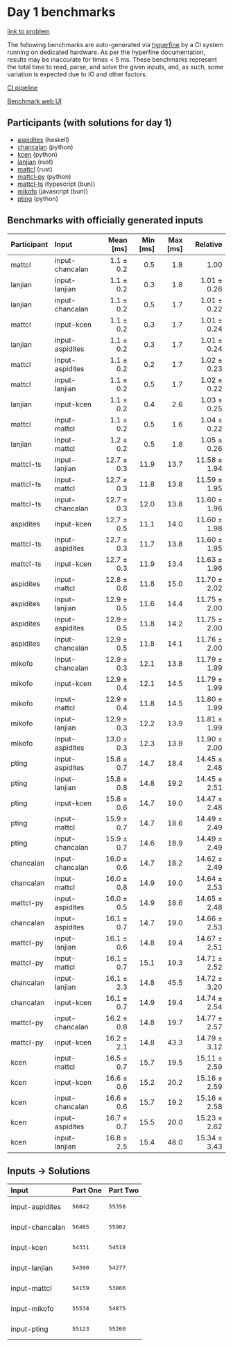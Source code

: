 # Day 1 benchmarks

[link to problem](https://adventofcode.com/2023/day/1)

The following benchmarks are auto-generated via
[hyperfine](https://github.com/sharkdp/hyperfine) by a CI system running on
dedicated hardware. As per the hyperfine documentation, results may be
inaccurate for times < 5 ms. These benchmarks represent the total time to read,
parse, and solve the given inputs, and, as such, some variation is expected due
to IO and other factors.

[CI pipeline](http://ci.papercode.net:8080/teams/main/pipelines/aoc2023)

[Benchmark web UI](https://aoc.ancalagon.black)


## Participants (with solutions for day 1)

- [aspidites](https://github.com/aspidites/aoc2023) (haskell)
- [chancalan](https://github.com/chancalan/aoc2023) (python)
- [kcen](https://github.com/kcen/aoc2023) (python)
- [lanjian](https://github.com/lanjian/aoc-2023) (rust)
- [mattcl](https://github.com/mattcl/aoc2023) (rust)
- [mattcl-py](https://github.com/mattcl/aoc2023-py) (python)
- [mattcl-ts](https://github.com/mattcl/aoc2023-js) (typescript (bun))
- [mikofo](https://github.com/mikofo/advent-of-code-2023) (javascript (bun))
- [pting](https://github.com/pting/aoc2023) (python)


## Benchmarks with officially generated inputs

| Participant | Input | Mean [ms] | Min [ms] | Max [ms] | Relative |
|:---|:---|---:|---:|---:|---:|
| mattcl | input-chancalan | 1.1 ± 0.2 | 0.5 | 1.8 | 1.00 |
| lanjian | input-lanjian | 1.1 ± 0.2 | 0.3 | 1.8 | 1.01 ± 0.26 |
| lanjian | input-chancalan | 1.1 ± 0.2 | 0.5 | 1.7 | 1.01 ± 0.22 |
| mattcl | input-kcen | 1.1 ± 0.2 | 0.3 | 1.7 | 1.01 ± 0.24 |
| lanjian | input-aspidites | 1.1 ± 0.2 | 0.3 | 1.7 | 1.01 ± 0.24 |
| mattcl | input-aspidites | 1.1 ± 0.2 | 0.2 | 1.7 | 1.02 ± 0.23 |
| mattcl | input-lanjian | 1.1 ± 0.2 | 0.5 | 1.7 | 1.02 ± 0.22 |
| lanjian | input-kcen | 1.1 ± 0.2 | 0.4 | 2.6 | 1.03 ± 0.25 |
| mattcl | input-mattcl | 1.1 ± 0.2 | 0.5 | 1.6 | 1.04 ± 0.22 |
| lanjian | input-mattcl | 1.2 ± 0.2 | 0.5 | 1.8 | 1.05 ± 0.26 |
| mattcl-ts | input-lanjian | 12.7 ± 0.3 | 11.9 | 13.7 | 11.58 ± 1.94 |
| mattcl-ts | input-mattcl | 12.7 ± 0.3 | 11.8 | 13.8 | 11.59 ± 1.95 |
| mattcl-ts | input-chancalan | 12.7 ± 0.3 | 12.0 | 13.8 | 11.60 ± 1.96 |
| aspidites | input-kcen | 12.7 ± 0.5 | 11.1 | 14.0 | 11.60 ± 1.98 |
| mattcl-ts | input-aspidites | 12.7 ± 0.3 | 11.7 | 13.8 | 11.60 ± 1.95 |
| mattcl-ts | input-kcen | 12.7 ± 0.3 | 11.9 | 13.4 | 11.63 ± 1.96 |
| aspidites | input-mattcl | 12.8 ± 0.6 | 11.8 | 15.0 | 11.70 ± 2.02 |
| aspidites | input-lanjian | 12.9 ± 0.5 | 11.6 | 14.4 | 11.75 ± 2.00 |
| aspidites | input-aspidites | 12.9 ± 0.5 | 11.8 | 14.2 | 11.75 ± 2.00 |
| aspidites | input-chancalan | 12.9 ± 0.5 | 11.8 | 14.1 | 11.76 ± 2.00 |
| mikofo | input-chancalan | 12.9 ± 0.3 | 12.1 | 13.8 | 11.79 ± 1.99 |
| mikofo | input-kcen | 12.9 ± 0.4 | 12.1 | 14.5 | 11.79 ± 1.99 |
| mikofo | input-mattcl | 12.9 ± 0.4 | 11.8 | 14.5 | 11.80 ± 1.99 |
| mikofo | input-lanjian | 12.9 ± 0.3 | 12.2 | 13.9 | 11.81 ± 1.99 |
| mikofo | input-aspidites | 13.0 ± 0.3 | 12.3 | 13.9 | 11.90 ± 2.00 |
| pting | input-aspidites | 15.8 ± 0.7 | 14.7 | 18.4 | 14.45 ± 2.48 |
| pting | input-lanjian | 15.8 ± 0.8 | 14.8 | 19.2 | 14.45 ± 2.51 |
| pting | input-kcen | 15.8 ± 0.6 | 14.7 | 19.0 | 14.47 ± 2.48 |
| pting | input-mattcl | 15.9 ± 0.7 | 14.7 | 18.6 | 14.49 ± 2.49 |
| pting | input-chancalan | 15.9 ± 0.7 | 14.6 | 18.9 | 14.49 ± 2.49 |
| chancalan | input-chancalan | 16.0 ± 0.6 | 14.7 | 18.2 | 14.62 ± 2.49 |
| chancalan | input-mattcl | 16.0 ± 0.8 | 14.9 | 19.0 | 14.64 ± 2.53 |
| mattcl-py | input-aspidites | 16.0 ± 0.5 | 14.9 | 18.6 | 14.65 ± 2.48 |
| chancalan | input-aspidites | 16.1 ± 0.7 | 14.7 | 19.0 | 14.66 ± 2.53 |
| mattcl-py | input-lanjian | 16.1 ± 0.6 | 14.8 | 19.4 | 14.67 ± 2.51 |
| mattcl-py | input-mattcl | 16.1 ± 0.7 | 15.1 | 19.3 | 14.71 ± 2.52 |
| chancalan | input-lanjian | 16.1 ± 2.3 | 14.8 | 45.5 | 14.72 ± 3.20 |
| chancalan | input-kcen | 16.1 ± 0.7 | 14.9 | 19.4 | 14.74 ± 2.54 |
| mattcl-py | input-chancalan | 16.2 ± 0.8 | 14.8 | 19.7 | 14.77 ± 2.57 |
| mattcl-py | input-kcen | 16.2 ± 2.1 | 14.8 | 43.3 | 14.79 ± 3.12 |
| kcen | input-mattcl | 16.5 ± 0.7 | 15.7 | 19.5 | 15.11 ± 2.59 |
| kcen | input-kcen | 16.6 ± 0.6 | 15.2 | 20.2 | 15.16 ± 2.59 |
| kcen | input-chancalan | 16.6 ± 0.6 | 15.7 | 19.2 | 15.16 ± 2.58 |
| kcen | input-aspidites | 16.7 ± 0.7 | 15.5 | 20.0 | 15.23 ± 2.62 |
| kcen | input-lanjian | 16.8 ± 2.5 | 15.4 | 48.0 | 15.34 ± 3.43 |


## Inputs -> Solutions

| Input | Part One | Part Two |
|:---|:---|:---|
|input-aspidites|<pre>56042</pre>|<pre>55358</pre>|
|input-chancalan|<pre>56465</pre>|<pre>55902</pre>|
|input-kcen|<pre>54331</pre>|<pre>54518</pre>|
|input-lanjian|<pre>54390</pre>|<pre>54277</pre>|
|input-mattcl|<pre>54159</pre>|<pre>53866</pre>|
|input-mikofo|<pre>55538</pre>|<pre>54875</pre>|
|input-pting|<pre>55123</pre>|<pre>55260</pre>|